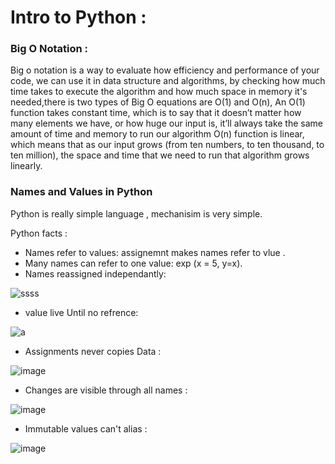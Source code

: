 # Intro to Python :

### Big O Notation :

Big o notation is a way to evaluate how efficiency and performance of your code, we can use it in data structure and algorithms,
by checking how much time takes to execute the algorithm and how much space in memory it's needed,there is two types of Big O equations are O(1) and O(n),
An O(1) function takes constant time, which is to say that it doesn’t matter how many elements we have, or how huge our input is, it’ll always take the same amount of time and memory to run our algorithm
O(n) function is linear, which means that as our input grows (from ten numbers, to ten thousand, to ten million), the space and time that we need to run that algorithm grows linearly.


### Names and Values in Python

Python is really simple language , mechanisim is very simple.

Python facts :
- Names refer to values: assignemnt makes names refer to vlue .
- Many names can refer to one value: exp (x = 5, y=x).
-  Names reassigned independantly:

 ![ssss](https://user-images.githubusercontent.com/62019258/193426066-ff8b39b0-6852-4ad7-b10e-3179bb7f8acf.PNG)

- value live Until no refrence:

 ![a](https://user-images.githubusercontent.com/62019258/193426215-7a393cd2-c133-4948-a843-197bdb6a793c.PNG)
 
 - Assignments never copies Data :

![image](https://user-images.githubusercontent.com/62019258/193426327-f2e296e1-42af-470b-b9a0-bac289a24d0a.png)

 - Changes are visible through all names :

![image](https://user-images.githubusercontent.com/62019258/193426376-3f3bcb81-fb8f-437c-8a38-3b8bed014606.png)

 - Immutable values can't alias :

![image](https://user-images.githubusercontent.com/62019258/193426404-56cb09a4-75b7-45ef-8c4f-03ac3ce1c59f.png)

 
 



